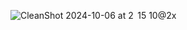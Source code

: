 ![CleanShot 2024-10-06 at 2  15 10@2x](https://github.com/user-attachments/assets/f88dd67e-8f7d-46b5-b4f1-cefbaa4fe640)
